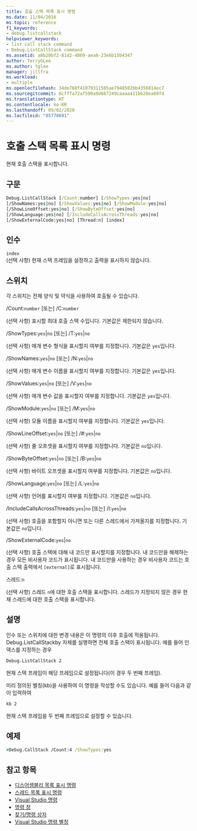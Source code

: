 ```yaml
---
title: 호출 스택 목록 표시 명령
ms.date: 11/04/2016
ms.topic: reference
f1_keywords:
- debug.listcallstack
helpviewer_keywords:
- list call stack command
- Debug.ListCallStack command
ms.assetid: a8b20bf2-81d2-4069-aea8-23e6b15b4347
author: TerryGLee
ms.author: tglee
manager: jillfra
ms.workload:
- multiple
ms.openlocfilehash: 34de768f41079311505ae7948502bb4356814ec7
ms.sourcegitcommit: 6cfffa72af599a9d667249caaaa411bb28ea69fd
ms.translationtype: HT
ms.contentlocale: ko-KR
ms.lasthandoff: 09/02/2020
ms.locfileid: "85770691"
---
```

# <a name="list-call-stack-command"></a>호출 스택 목록 표시 명령
현재 호출 스택을 표시합니다.

## <a name="syntax"></a>구문

```cmd
Debug.ListCallStack [/Count:number] [/ShowTypes:yes|no]
[/ShowNames:yes|no] [/ShowValues:yes|no] [/ShowModule:yes|no]
[/ShowLineOffset:yes|no] [/ShowByteOffset:yes|no]
[/ShowLanguage:yes|no] [/IncludeCallsAcrossThreads:yes|no]
[/ShowExternalCode:yes|no] [Thread:n] [index]
```

## <a name="arguments"></a>인수

`index`\
(선택 사항) 현재 스택 프레임을 설정하고 출력을 표시하지 않습니다.

## <a name="switches"></a>스위치
각 스위치는 전체 양식 및 약식을 사용하여 호출될 수 있습니다.

/Count:`number` [또는] /C:`number`

(선택 사항) 표시할 최대 호출 스택 수입니다. 기본값은 제한되지 않습니다.

/ShowTypes:`yes`&#124;`no` [또는] /T:`yes`&#124;`no`

(선택 사항) 매개 변수 형식을 표시할지 여부를 지정합니다. 기본값은 `yes`입니다.

/ShowNames:`yes`&#124;`no` [또는] /N:`yes`&#124;`no`

(선택 사항) 매개 변수 이름을 표시할지 여부를 지정합니다. 기본값은 `yes`입니다.

/ShowValues:`yes`&#124;`no` [또는] /V:`yes`&#124;`no`

(선택 사항) 매개 변수 값을 표시할지 여부를 지정합니다. 기본값은 `yes`입니다.

/ShowModule:`yes`&#124;`no` [또는] /M:`yes`&#124;`no`

(선택 사항) 모듈 이름을 표시할지 여부를 지정합니다. 기본값은 `yes`입니다.

/ShowLineOffset:`yes`&#124;`no` [또는] /#:`yes`&#124;`no`

(선택 사항) 줄 오프셋을 표시할지 여부를 지정합니다. 기본값은 `no`입니다.

/ShowByteOffset:`yes`&#124;`no` [또는] /B:`yes`&#124;`no`

(선택 사항) 바이트 오프셋을 표시할지 여부를 지정합니다. 기본값은 `no`입니다.

/ShowLanguage:`yes`&#124;`no` [또는] /L:`yes`&#124;`no`

(선택 사항) 언어를 표시할지 여부를 지정합니다. 기본값은 `no`입니다.

/IncludeCallsAcrossThreads:`yes`&#124;`no` [또는] /I:`yes`&#124;`no`

(선택 사항) 호출을 포함할지 아니면 또는 다른 스레드에서 가져올지를 지정합니다. 기본값은 `no`입니다.

/ShowExternalCode:`yes`&#124;`no`

(선택 사항) 호출 스택에 대해 내 코드만 표시할지를 지정합니다. 내 코드만을 해제하는 경우 모든 비사용자 코드가 표시됩니다. 내 코드만을 사용하는 경우 비사용자 코드는 호출 스택 출력에서 `[external]`로 표시됩니다.

스레드:`n`

(선택 사항) 스레드 `n`에 대한 호출 스택을 표시합니다. 스레드가 지정되지 않은 경우 현재 스레드에 대한 호출 스택을 표시합니다.

## <a name="remarks"></a>설명
인수 또는 스위치에 대한 변경 내용은 이 명령의 이후 호출에 적용됩니다. Debug.ListCallStackby 자체를 실행하면 전체 호출 스택이 표시됩니다. 예를 들어 인덱스를 지정하는 경우

```cmd
Debug.ListCallStack 2
```

현재 스택 프레임이 해당 프레임으로 설정됩니다(이 경우 두 번째 프레임).

미리 정의된 별칭(kb)을 사용하여 이 명령을 작성할 수도 있습니다. 예를 들어 다음과 같이 입력하여

```cmd
kb 2
```

현재 스택 프레임을 두 번째 프레임으로 설정할 수 있습니다.

## <a name="example"></a>예제

```cmd
>Debug.CallStack /Count:4 /ShowTypes:yes
```

## <a name="see-also"></a>참고 항목

- [디스어셈블리 목록 표시 명령](../../ide/reference/list-disassembly-command.md)
- [스레드 목록 표시 명령](../../ide/reference/list-threads-command.md)
- [Visual Studio 명령](../../ide/reference/visual-studio-commands.md)
- [명령 창](../../ide/reference/command-window.md)
- [찾기/명령 상자](../../ide/find-command-box.md)
- [Visual Studio 명령 별칭](../../ide/reference/visual-studio-command-aliases.md)